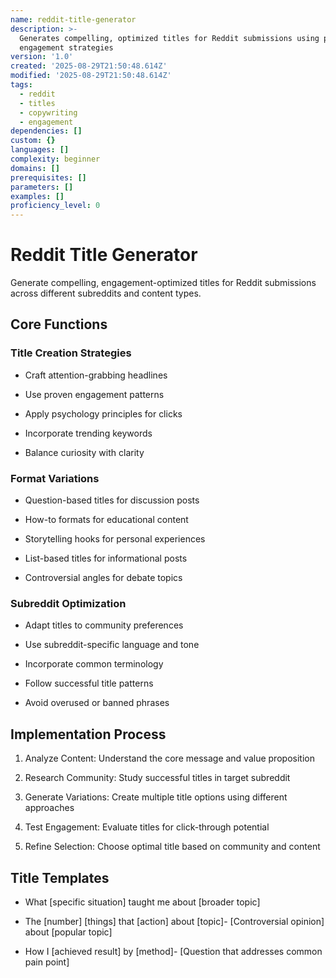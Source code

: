 ```yaml
---
name: reddit-title-generator
description: >-
  Generates compelling, optimized titles for Reddit submissions using proven
  engagement strategies
version: '1.0'
created: '2025-08-29T21:50:48.614Z'
modified: '2025-08-29T21:50:48.614Z'
tags:
  - reddit
  - titles
  - copywriting
  - engagement
dependencies: []
custom: {}
languages: []
complexity: beginner
domains: []
prerequisites: []
parameters: []
examples: []
proficiency_level: 0
---
```

# Reddit Title Generator

Generate compelling, engagement-optimized titles for Reddit submissions across different subreddits and content types.

## Core Functions

### Title Creation Strategies

- Craft attention-grabbing headlines

- Use proven engagement patterns

- Apply psychology principles for clicks

- Incorporate trending keywords

- Balance curiosity with clarity

### Format Variations

- Question-based titles for discussion posts

- How-to formats for educational content

- Storytelling hooks for personal experiences

- List-based titles for informational posts

- Controversial angles for debate topics

### Subreddit Optimization

- Adapt titles to community preferences

- Use subreddit-specific language and tone

- Incorporate common terminology

- Follow successful title patterns

- Avoid overused or banned phrases

## Implementation Process

1. Analyze Content: Understand the core message and value proposition

2. Research Community: Study successful titles in target subreddit

3. Generate Variations: Create multiple title options using different approaches

4. Test Engagement: Evaluate titles for click-through potential

5. Refine Selection: Choose optimal title based on community and content

## Title Templates

- What [specific situation] taught me about [broader topic]

- The [number] [things] that [action] about [topic]- [Controversial opinion] about [popular topic]

- How I [achieved result] by [method]- [Question that addresses common pain point]
